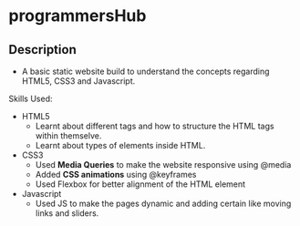 # programmersHub

## Description
- A basic static website build to understand the concepts regarding HTML5, CSS3 and Javascript.

Skills Used:
- HTML5
  - Learnt about different tags and how to structure the HTML tags within themselve.
  - Learnt about types of elements inside HTML.
- CSS3
  - Used <b>Media Queries</b> to make the website responsive using @media
  - Added <b>CSS animations</b> using @keyframes
  - Used Flexbox for better alignment of the HTML element
- Javascript
  - Used JS to make the pages dynamic and adding certain like moving links and sliders.
